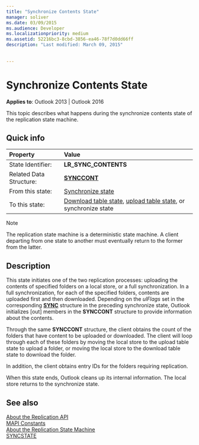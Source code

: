 ```yaml
---
title: "Synchronize Contents State"
manager: soliver
ms.date: 03/09/2015
ms.audience: Developer
ms.localizationpriority: medium
ms.assetid: 52216bc3-8cbd-3856-ea46-78f7d0dd66ff
description: "Last modified: March 09, 2015"
 
 
---
```


# Synchronize Contents State

**Applies to**: Outlook 2013 | Outlook 2016
  
 This topic describes what happens during the synchronize contents state of the replication state machine.
  
## Quick info

|Property |Value |
|:-----|:-----|
|State Identifier:  <br/> |**LR_SYNC_CONTENTS** <br/> |
|Related Data Structure:  <br/> |**[SYNCCONT](synccont.md)** <br/> |
|From this state:  <br/> |[Synchronize state](synchronize-state.md) <br/> |
|To this state:  <br/> |[Download table state](download-table-state.md), [upload table state](upload-table-state.md), or synchronize state  <br/> |

> [!NOTE]
> The replication state machine is a deterministic state machine. A client departing from one state to another must eventually return to the former from the latter.
  
## Description

This state initiates one of the two replication processes: uploading the contents of specified folders on a local store, or a full synchronization. In a full synchronization, for each of the specified folders, contents are uploaded first and then downloaded. Depending on the *ulFlags* set in the corresponding **[SYNC](sync.md)** structure in the preceding synchronize state, Outlook initializes [out] members in the **SYNCCONT** structure to provide information about the contents.
  
Through the same **SYNCCONT** structure, the client obtains the count of the folders that have content to be uploaded or downloaded. The client will loop through each of these folders by moving the local store to the upload table state to upload a folder, or moving the local store to the download table state to download the folder.
  
In addition, the client obtains entry IDs for the folders requiring replication.
  
When this state ends, Outlook cleans up its internal information. The local store returns to the synchronize state.
  
## See also

[About the Replication API](about-the-replication-api.md)  
[MAPI Constants](mapi-constants.md)  
[About the Replication State Machine](about-the-replication-state-machine.md)  
[SYNCSTATE](syncstate.md)
